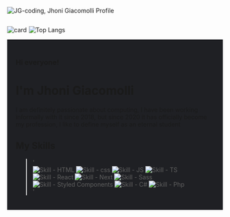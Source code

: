 ![JG-coding, Jhoni Giacomolli Profile](profile.png)

<div style="display: flex; gap: 5px">

![card](https://github-readme-stats.vercel.app/api?username=jhonigiacomolli&icon_color=00FF00&bg_color=1F2024&title_color=00FF00&text_color=B4B4B4&hide_border=true&border_radius=0&show_icons=true&theme=dark&count_private=true&line_height=40&custom_title=Jhoni_Giacomolli_Stats)

![Top Langs](https://github-readme-stats.vercel.app/api/top-langs/?username=jhonigiacomolli&icon_color=00FF00&bg_color=1F2024&title_color=00FF00&text_color=B4B4B4&hide_border=true&border_radius=0&show_icons=true&theme=dark)

</div>

<div 
    style="
        background-color: #1F2024;
        padding: 20px;
    "
>

### Hi everyone!
# I'm **Jhoni Giacomolli**

I am definitely passionate about computing, I have been working informally with it since 2018, but since 2020 it has officially become my profession, I like to define myself as an eternal student

## My Skills
>'  
![Skill - HTML](./html_icon.svg)
![Skill - css](./css_icon.svg)
![Skill - JS](./js_icon.svg)
![Skill - TS](./ts_icon.svg)
![Skill - React](./react_icon.svg)
![Skill - Next](./next_icon.svg)
![Skill - Sass](./sass_icon.svg)
![Skill - Styled Components](./styled_components_icon.png)
![Skill - C#](./csharp_icon.svg)
![Skill - Php](./php_icon.svg)   
> '

</div>
